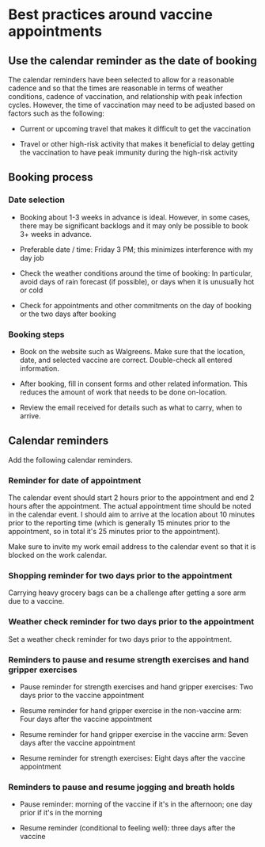 # Best practices around vaccine appointments

## Use the calendar reminder as the date of booking

The calendar reminders have been selected to allow for a reasonable
cadence and so that the times are reasonable in terms of weather
conditions, cadence of vaccination, and relationship with peak
infection cycles. However, the time of vaccination may need to be
adjusted based on factors such as the following:

* Current or upcoming travel that makes it difficult to get the vaccination

* Travel or other high-risk activity that makes it beneficial to delay
  getting the vaccination to have peak immunity during the high-risk
  activity

## Booking process

### Date selection

* Booking about 1-3 weeks in advance is ideal. However, in some cases,
  there may be significant backlogs and it may only be possible to
  book 3+ weeks in advance.

* Preferable date / time: Friday 3 PM; this minimizes interference
  with my day job

* Check the weather conditions around the time of booking: In
  particular, avoid days of rain forecast (if possible), or days when
  it is unusually hot or cold

* Check for appointments and other commitments on the day of booking
  or the two days after booking

### Booking steps

* Book on the website such as Walgreens. Make sure that the location,
  date, and selected vaccine are correct. Double-check all entered
  information.

* After booking, fill in consent forms and other related
  information. This reduces the amount of work that needs to be done
  on-location.

* Review the email received for details such as what to carry, when to
  arrive.

## Calendar reminders

Add the following calendar reminders.

### Reminder for date of appointment

The calendar event should start 2 hours prior to the appointment and
end 2 hours after the appointment. The actual appointment time should
be noted in the calendar event. I should aim to arrive at the location
about 10 minutes prior to the reporting time (which is generally 15
minutes prior to the appointment, so in total it's 25 minutes prior to
the appointment).

Make sure to invite my work email address to the calendar event so
that it is blocked on the work calendar.

### Shopping reminder for two days prior to the appointment

Carrying heavy grocery bags can be a challenge after getting a sore
arm due to a vaccine.

### Weather check reminder for two days prior to the appointment

Set a weather check reminder for two days prior to the appointment.

### Reminders to pause and resume strength exercises and hand gripper exercises

* Pause reminder for strength exercises and hand gripper exercises:
  Two days prior to the vaccine appointment

* Resume reminder for hand gripper exercise in the non-vaccine arm:
  Four days after the vaccine appointment

* Resume reminder for hand gripper exercise in the vaccine arm: Seven
  days after the vaccine appointment

* Resume reminder for strength exercises: Eight days after the vaccine
  appointment

### Reminders to pause and resume jogging and breath holds

* Pause reminder: morning of the vaccine if it's in the afternoon; one
  day prior if it's in the morning

* Resume reminder (conditional to feeling well): three days after the
  vaccine
